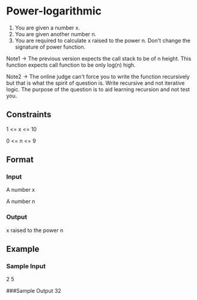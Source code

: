 # Power-logarithmic

1. You are given a number x.
2. You are given another number n.
3. You are required to calculate x raised to the power n. Don't change the signature of power function.

Note1 -> The previous version expects the call stack to be of n height. This function expects call function to be only log(n) high.

Note2 -> The online judge can't force you to write the function recursively but that is what the spirit of question is. Write recursive and not iterative logic. The purpose of the question is to aid learning recursion and not test you.

## Constraints
1 <= x <= 10

0 <= n <= 9

## Format
### Input
A number x

A number n

### Output
x raised to the power n

## Example
### Sample Input
2
5

###Sample Output
32
